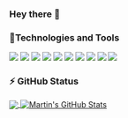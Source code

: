 ### Hey there 👋
### 🔧Technologies and Tools
![](https://img.shields.io/badge/Code-Python-informational?style=flat&logo=python&logoColor=white&color=2bbc8a)
![](https://img.shields.io/badge/Code-C-informational?style=flat&logo=C&logoColor=white&color=2bbc8a)
![](https://img.shields.io/badge/Code-C++-informational?style=flat&logo=C++&logoColor=white&color=2bbc8a)
![](https://img.shields.io/badge/Framework-Flutter-informational?style=flat&logo=Flutter&logoColor=white&color=2bbc8a)
![](https://img.shields.io/badge/Cloud-Firebase-informational?style=flat&logo=Firebase&logoColor=white&color=2bbc8a)
![](https://img.shields.io/badge/OS-Linux-informational?style=flat&logo=linux&logoColor=white&color=2bbc8a)
![](https://img.shields.io/badge/Tools-SqlServer-informational?style=flat&logo=MySql&logoColor=white&color=2bbc8a)
![](https://img.shields.io/badge/Code-CSharp-informational?style=flat&logo=CSharp&logoColor=white&color=2bbc8a)
![](https://img.shields.io/badge/Code-Dart-informational?style=flat&logo=Dart&logoColor=white&color=2bbc8a)
![](https://img.shields.io/badge/IDE-VScode-informational?style=flat&logo=VisualStudioCode&logoColor=white&color=2bbc8a)
### ⚡ GitHub Status

<a href="https://github.com/ShreyaaPS/ShreyaaPS">
  <img align="center" src="https://github-readme-stats.vercel.app/api/top-langs/?username=ShreyaaPS&hide=java,html,tex&title_color=ffffff&text_color=c9cacc&icon_color=2bbc8a&bg_color=1d1f21&langs_count=3" />
</a>
<a href="https://github.com/ShreyaaPS/ShreyaaPS">
  <img align="center" src="https://github-readme-stats.vercel.app/api?username=ShreyaaPS&show_icons=true&line_height=27&count_private=true&title_color=ffffff&text_color=c9cacc&icon_color=2bbc8a&bg_color=1d1f21" alt="Martin's GitHub Stats" />
</a>


<!--
**ShreyaaPS/ShreyaaPS** is a ✨ _special_ ✨ repository because its `README.md` (this file) appears on your GitHub profile.

[![LinkedIn Badge](https://img.shields.io/badge/LinkedIn-blue?style=flat&logo=linkedin&labelColor=blue&link=https://www.linkedin.com/in/nabeel001/)
](https://www.linkedin.com/in/nabeel001/) 
[![Instagram Badge](https://img.shields.io/badge/Instagram-%23E1306C?style=flat&logo=instagram&labelColor=white&link=https://www.instagram.com/_Noble001/)](https://www.instagram.com/_Noble001/)
[![Gmail Badge](https://img.shields.io/badge/Gmail-red?style=flat&logo=gmail&labelColor=white&link=mailto:mnnh2001@gmail.com)](mailto:mnnh2001@gmail.com)
Here are some ideas to get you started:

- 🔭 I’m currently working on ...
- 🌱 I’m currently learning ...
- 👯 I’m looking to collaborate on ...
- 🤔 I’m looking for help with ...
- 💬 Ask me about ...
- 📫 How to reach me: ...
- 😄 Pronouns: ...
- ⚡ Fun fact: ...
-->
